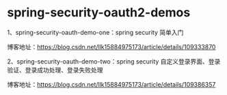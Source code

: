 # spring-security-oauth2-demos



1、spring-security-oauth-demo-one：spring security 简单入门

博客地址：https://blog.csdn.net/llk15884975173/article/details/109333870

2、spring-security-oauth-demo-two：spring security 自定义登录界面、登录验证、登录成功处理、登录失败处理

博客地址：https://blog.csdn.net/llk15884975173/article/details/109386357
